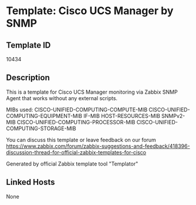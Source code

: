 # Template: Cisco UCS Manager by SNMP

## Template ID
10434

## Description
This is a template for Cisco UCS Manager monitoring via Zabbix SNMP Agent that works without any external scripts.


MIBs used:
CISCO-UNIFIED-COMPUTING-COMPUTE-MIB
CISCO-UNIFIED-COMPUTING-EQUIPMENT-MIB
IF-MIB
HOST-RESOURCES-MIB
SNMPv2-MIB
CISCO-UNIFIED-COMPUTING-PROCESSOR-MIB
CISCO-UNIFIED-COMPUTING-STORAGE-MIB

You can discuss this template or leave feedback on our forum https://www.zabbix.com/forum/zabbix-suggestions-and-feedback/418396-discussion-thread-for-official-zabbix-templates-for-cisco

Generated by official Zabbix template tool "Templator"

## Linked Hosts
None

